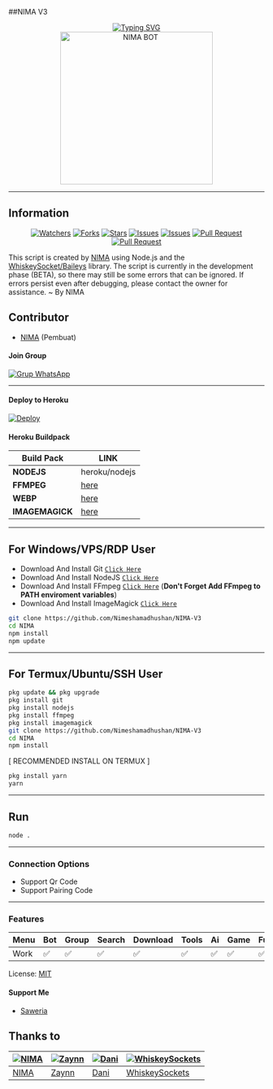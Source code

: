 ##NIMA V3



<div align="center"> 
  <a href="https://git.io/typing-svg"> 
    <img src="https://readme-typing-svg.demolab.com?font=Ribeye&size=50&pause=1000&color=33ff00&center=true&width=910&height=100&lines=NIMA-V3;Multi+Device+Whatsapp+Bot;Coded+By+NIMA" alt="Typing SVG" />
  </a> 
</div> 

<div align="center"> 
  <a href="https://wa.me/+94726800969"> 
    <img src="https://i.postimg.cc/029xmZVt/IMG-20250801-003906-211.jpg" alt="NIMA BOT" height="300"> 
  </a> 
</div>

---




## Information

<div align="center">
<a href="https://github.com/Nimeshamadhushan/NIMA-V3/watchers"><img title="Watchers" src="https://img.shields.io/github/watchers/Nimeshamadhushan/NIMA-V3?label=Watchers&color=green&style=flat-square"></a>
<a href="https://github.com/Nimeshamadhushan/NIMA-V3/network/members"><img title="Forks" src="https://img.shields.io/github/forks/Nimeshamadhushan/NIMA-V3?label=Forks&color=blue&style=flat-square"></a>
<a href="https://github.com/Nimeshamadhushan/NIMA-V3/stargazers"><img title="Stars" src="https://img.shields.io/github/stars/Nimeshamadhushan/NIMA-V3?label=Stars&color=yellow&style=flat-square"></a>
<a href="https://github.com/Nimeshamadhushan/NIMA-V3/issues"><img title="Issues" src="https://img.shields.io/github/issues/Nimeshamadhushan/NIMA-V3?label=Issues&color=success&style=flat-square"></a>
<a href="https://github.com/Nimeshamadhushan/NIMA-V3/issues?q=is%3Aissue+is%3Aclosed"><img title="Issues" src="https://img.shields.io/github/issues-closed/Nimeshamadhushan/NIMA-V3?label=Issues&color=red&style=flat-square"></a>
<a href="https://github.com/Nimeshamadhushan/NIMA-V3/pulls"><img title="Pull Request" src="https://img.shields.io/github/issues-pr/Nimeshamadhushan/NIMA-V3?label=PullRequest&color=success&style=flat-square"></a>
<a href="https://github.com/Nimeshamadhushan/NIMA-V3/pulls?q=is%3Apr+is%3Aclosed"><img title="Pull Request" src="https://img.shields.io/github/issues-pr-closed/Nimeshamadhushan/NIMA-V3?label=PullRequest&color=red&style=flat-square"></a>
</div>

This script is created by [NIMA](https://github.com/Nimeshamadhushan) using Node.js and the [WhiskeySocket/Baileys](https://github.com/WhiskeySockets/Baileys) library. The script is currently in the development phase (BETA), so there may still be some errors that can be ignored. If errors persist even after debugging, please contact the owner for assistance. ~ By NIMA

## Contributor

- [NIMA](https://github.com/Nimeshamadhushan) (Pembuat)


#### Join Group
[![Grup WhatsApp](https://img.shields.io/badge/WhatsApp%20Group-25D366?style=for-the-badge&logo=whatsapp&logoColor=white)](https://chat.whatsapp.com/HLBP338VvUC0ms5NqCkSSO?mode=ac_t) 

---
#### Deploy to Heroku
[![Deploy](https://www.herokucdn.com/deploy/button.svg)](https://heroku.com/deploy?template=https://github.com/Nimeshamadhushan/NIMA-V3)

#### Heroku Buildpack
| Build Pack | LINK |
|--------|--------|
| **NODEJS** | heroku/nodejs |
| **FFMPEG** | [here](https://github.com/jonathanong/heroku-buildpack-ffmpeg-latest) |
| **WEBP** | [here](https://github.com/clhuang/heroku-buildpack-webp-binaries.git) |
| **IMAGEMAGICK** | [here](https://github.com/DuckyTeam/heroku-buildpack-imagemagick) |

---
## For Windows/VPS/RDP User
* Download And Install Git [`Click Here`](https://git-scm.com/downloads)
* Download And Install NodeJS [`Click Here`](https://nodejs.org/en/download)
* Download And Install FFmpeg [`Click Here`](https://ffmpeg.org/download.html) (**Don't Forget Add FFmpeg to PATH enviroment variables**)
* Download And Install ImageMagick [`Click Here`](https://imagemagick.org/script/download.php)

```bash
git clone https://github.com/Nimeshamadhushan/NIMA-V3
cd NIMA
npm install
npm update
```
---
## For Termux/Ubuntu/SSH User
```bash
pkg update && pkg upgrade
pkg install git
pkg install nodejs
pkg install ffmpeg
pkg install imagemagick
git clone https://github.com/Nimeshamadhushan/NIMA-V3
cd NIMA
npm install
```

[ RECOMMENDED INSTALL ON TERMUX ]
```bash
pkg install yarn
yarn
```

---

## Run
```bash
node .
```
---

### Connection Options
- Support Qr Code
- Support Pairing Code
---

### Features
| Menu     | Bot | Group | Search | Download | Tools | Ai | Game | Fun | Owner |
| -------- | --- | ----- | ------ | -------- | ----- | -- | ---- | --- | ----- |
| Work     |  ✅  |   ✅   |    ✅    |     ✅     |   ✅   | ✅ |   ✅   |  ✅  |    ✅    |


License: [MIT](https://choosealicense.com/licenses/mit/)

#### Support Me
- [Saweria](https://saweria.co/NIMA)

## Thanks to

| [![NIMA](https://github.com/Nimeshamadhushan.png?size=100)](https://github.com/Nimeshamadhushan) | [![Zaynn](https://github.com/ZaynRcK.png?size=100)](https://github.com/ZaynRcK) | [![Dani](https://github.com/Nimeshamadhushan.png?size=100)](https://github.com/Nimeshamadhushan) | [![WhiskeySockets](https://github.com/WhiskeySockets.png?size=100)](https://github.com/WhiskeySockets) |
| --- | --- | --- | --- |
| [NIMA](https://github.com/Nimeshamadhushan) | [Zaynn](https://github.com/ZaynRcK) | [Dani](https://github.com/dani) | [WhiskeySockets](https://github.com/WhiskeySockets) |
